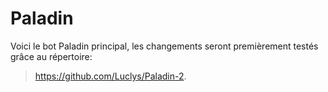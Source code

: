 # Paladin

Voici le bot Paladin principal, les changements seront premièrement testés grâce au répertoire:
> https://github.com/Luclys/Paladin-2.
